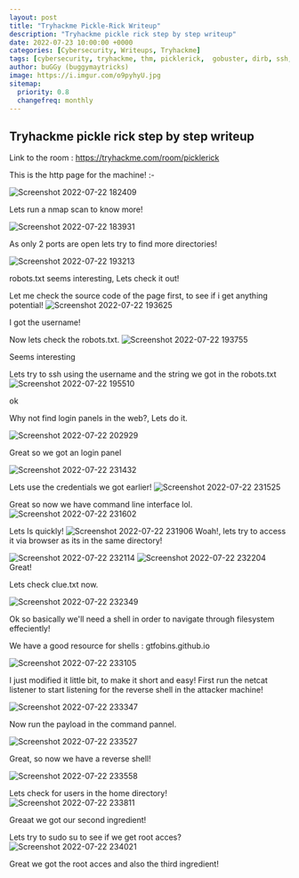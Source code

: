 ```yaml
---
layout: post
title: "Tryhackme Pickle-Rick Writeup"
description: "Tryhackme pickle rick step by step writeup"
date: 2022-07-23 10:00:00 +0000
categories: [Cybersecurity, Writeups, Tryhackme]
tags: [cybersecurity, tryhackme, thm, picklerick,  gobuster, dirb, ssh, nc, nmap, kali-linux, ctf]
author: buGGy (buggymaytricks)
image: https://i.imgur.com/o9pyhyU.jpg
sitemap:
  priority: 0.8
  changefreq: monthly
---
```


## Tryhackme pickle rick step by step writeup
Link to the room : https://tryhackme.com/room/picklerick


This is the http page for the machine! :-
 
 ![Screenshot 2022-07-22 182409](https://user-images.githubusercontent.com/90099173/180499936-2372d5fc-ef6a-46de-ac80-d20534d0e817.png)
 

 Lets run a nmap scan to know more!
 
 ![Screenshot 2022-07-22 183931](https://user-images.githubusercontent.com/90099173/180499956-49eeb725-6694-4ac5-aa6c-ddb5ce21410b.png)



 As only 2 ports are open lets try to find more directories!
 
 ![Screenshot 2022-07-22 193213](https://user-images.githubusercontent.com/90099173/180499961-ef167237-365d-4d7d-bc15-49a37ff90a01.png)
 
 robots.txt seems interesting, Lets check it out!


 Let me check the source code of the page first, to see if i get anything potential!
 ![Screenshot 2022-07-22 193625](https://user-images.githubusercontent.com/90099173/180499966-3775da4b-15db-4c66-a209-4ba505daf9a0.png)
 
 I got the username!

 Now lets check the robots.txt.
 ![Screenshot 2022-07-22 193755](https://user-images.githubusercontent.com/90099173/180499970-cec67544-0974-48ea-8860-f683bec49f45.png)
 
 Seems interesting


 Lets try to ssh using the username and the string we got in the robots.txt
 ![Screenshot 2022-07-22 195510](https://user-images.githubusercontent.com/90099173/180499975-317d980a-d1e0-4874-8b46-3ca188b22d51.png)
 
 ok



 Why not find login panels in the web?, Lets do it.
 
 ![Screenshot 2022-07-22 202929](https://user-images.githubusercontent.com/90099173/180499980-c0419c5e-9a7a-45f8-9961-2fed28e5e9de.png)
 
 Great so we got an login panel
 
 ![Screenshot 2022-07-22 231432](https://user-images.githubusercontent.com/90099173/180499987-0d1fdcc2-2fe4-458f-a546-403e5947a5d2.png)

 Lets use the credentials we got earlier!
 ![Screenshot 2022-07-22 231525](https://user-images.githubusercontent.com/90099173/180499990-a66c2b86-21a5-4733-b4a9-af18142e4420.png)
 
 Great so now we have command line interface lol.
 ![Screenshot 2022-07-22 231602](https://user-images.githubusercontent.com/90099173/180499992-fcbed99f-cbeb-49a3-8361-d592674f1582.png)
 
 Lets ls quickly!
![Screenshot 2022-07-22 231906](https://user-images.githubusercontent.com/90099173/180499995-b94f9a8b-99af-4d52-aa1b-f0c9ca7a023b.png)
 Woah!, lets try to access it via browser as its in the same directory!
 
 ![Screenshot 2022-07-22 232114](https://user-images.githubusercontent.com/90099173/180500001-f39ba826-ef86-4225-8446-bac36c824ba3.png)
 ![Screenshot 2022-07-22 232204](https://user-images.githubusercontent.com/90099173/180500005-fc34560f-b6af-4b77-bde3-0a23b7ab16e8.png)
 Great!
 
 Lets check clue.txt now.

 ![Screenshot 2022-07-22 232349](https://user-images.githubusercontent.com/90099173/180500011-973f0cf7-88e4-4fb6-a2dc-8f353ed27b0a.png)
 
 Ok so basically we'll need a shell in order to navigate through filesystem effeciently!
 
 We have a good resource for shells : gtfobins.github.io
 
 ![Screenshot 2022-07-22 233105](https://user-images.githubusercontent.com/90099173/180500016-777f3b7e-55fa-4c5d-b37f-dfca22c1b7f8.png)


 I just modified it little bit, to make it short and easy!
 First run the netcat listener to start listening for the reverse shell in the attacker machine! 
 
 ![Screenshot 2022-07-22 233347](https://user-images.githubusercontent.com/90099173/180500025-20b5296a-eb39-4dfe-9251-5e179c17ea00.png)


 Now run the payload in the command pannel.
 
 ![Screenshot 2022-07-22 233527](https://user-images.githubusercontent.com/90099173/180500029-0fd0293c-d576-4857-a21d-17f4c0212a07.png)
 

 Great, so now we have a reverse shell!
 
 ![Screenshot 2022-07-22 233558](https://user-images.githubusercontent.com/90099173/180500031-a0a56e58-2cb3-40c9-ba12-5dd20d8a41e8.png)


 Lets check for users in the home directory!
 ![Screenshot 2022-07-22 233811](https://user-images.githubusercontent.com/90099173/180500034-e8184b6a-71e7-492c-bd1f-061c9986a271.png)
 
 Greaat we got our second ingredient!

 Lets try to sudo su to see if we get root acces?
 ![Screenshot 2022-07-22 234021](https://user-images.githubusercontent.com/90099173/180500036-97215b6a-210d-4ad2-a4f2-e90f89d66a8b.png)
 
 Great we got the root acces and also the third ingredient! 